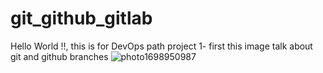 # git_github_gitlab
 Hello World !!, this is for DevOps path project
1- first this image talk about git and github branches
![photo1698950987](https://github.com/abdobzx/git_github_gitlab/assets/61870589/9e6eb4b4-fe23-49b2-9e5b-c3d23cfdeb12)

